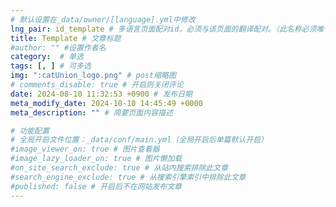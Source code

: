 ```yaml
---
# 默认设置在_data/owner/[language].yml中修改
lng_pair: id_template # 多语言页面配对id，必须与该页面的翻译配对。（此名称必须唯一）
title: Template # 文章标题
#author: "" #设置作者名
category:  # 单选
tags: [, ] # 可多选
img: ":catUnion_logo.png" # post缩略图
# comments_disable: true # 开启则关闭评论
date: 2024-08-10 11:32:53 +0900 # 发布日期
meta_modify_date: 2024-10-10 14:45:49 +0000
meta_description: "" # 简要页面内容描述

# 功能配置
# 全局开启文件位置：_data/conf/main.yml（全局开启后单篇默认开启）
#image_viewer_on: true # 图片查看器
#image_lazy_loader_on: true # 图片懒加载
#on_site_search_exclude: true # 从站内搜索排除此文章
#search_engine_exclude: true # 从搜索引擎索引中排除此文章
#published: false # 开启后不在网站发布文章
---
```



